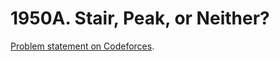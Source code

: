 # 1950A. Stair, Peak, or Neither?

[Problem statement on Codeforces](https://codeforces.com/problemset/problem/1950/A?locale=en).
